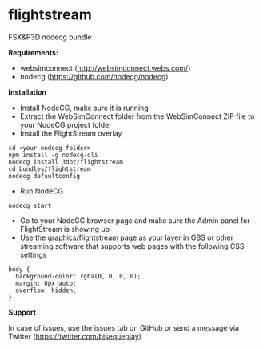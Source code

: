 # flightstream
FSX&amp;P3D nodecg bundle


**Requirements:**

- websimconnect (http://websimconnect.webs.com/)
- nodecg (https://github.com/nodecg/nodecg)


**Installation**

- Install NodeCG, make sure it is running
- Extract the WebSimConnect folder from the WebSimConnect ZIP file to your NodeCG project folder
- Install the FlightStream overlay
```
cd <your nodecg folder>
npm install -g nodecg-cli
nodecg install 3dot/flightstream
cd bundles/flightstream
nodecg defaultconfig
```
- Run NodeCG
```
nodecg start
```
- Go to your NodeCG browser page and make sure the Admin panel for FlightStream is showing up
- Use the graphics/flightstream page as your layer in OBS or other streaming software that supports web pages with the following CSS settings
```
body {
  background-color: rgba(0, 0, 0, 0);
  margin: 0px auto;
  overflow: hidden;
}
```

**Support**

In case of issues, use the issues tab on GitHub or send a message via Twitter (https://twitter.com/bisequeplay)